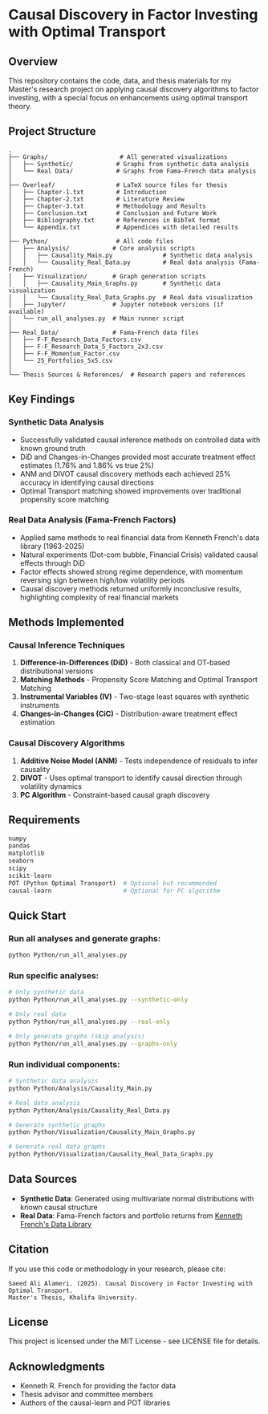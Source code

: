 # Causal Discovery in Factor Investing with Optimal Transport

## Overview

This repository contains the code, data, and thesis materials for my Master's research project on applying causal discovery algorithms to factor investing, with a special focus on enhancements using optimal transport theory.

## Project Structure

```
.
├── Graphs/                    # All generated visualizations
│   ├── Synthetic/            # Graphs from synthetic data analysis
│   └── Real Data/            # Graphs from Fama-French data analysis
│
├── Overleaf/                 # LaTeX source files for thesis
│   ├── Chapter-1.txt         # Introduction
│   ├── Chapter-2.txt         # Literature Review
│   ├── Chapter-3.txt         # Methodology and Results
│   ├── Conclusion.txt        # Conclusion and Future Work
│   ├── Bibliography.txt      # References in BibTeX format
│   └── Appendix.txt          # Appendices with detailed results
│
├── Python/                   # All code files
│   ├── Analysis/            # Core analysis scripts
│   │   ├── Causality_Main.py              # Synthetic data analysis
│   │   └── Causality_Real_Data.py         # Real data analysis (Fama-French)
│   ├── Visualization/       # Graph generation scripts
│   │   ├── Causality_Main_Graphs.py       # Synthetic data visualization
│   │   └── Causality_Real_Data_Graphs.py  # Real data visualization
│   ├── Jupyter/             # Jupyter notebook versions (if available)
│   └── run_all_analyses.py  # Main runner script
│
├── Real_Data/               # Fama-French data files
│   ├── F-F_Research_Data_Factors.csv
│   ├── F-F_Research_Data_5_Factors_2x3.csv
│   ├── F-F_Momentum_Factor.csv
│   └── 25_Portfolios_5x5.csv
│
└── Thesis Sources & References/  # Research papers and references
```

## Key Findings

### Synthetic Data Analysis
- Successfully validated causal inference methods on controlled data with known ground truth
- DiD and Changes-in-Changes provided most accurate treatment effect estimates (1.76% and 1.86% vs true 2%)
- ANM and DIVOT causal discovery methods each achieved 25% accuracy in identifying causal directions
- Optimal Transport matching showed improvements over traditional propensity score matching

### Real Data Analysis (Fama-French Factors)
- Applied same methods to real financial data from Kenneth French's data library (1963-2025)
- Natural experiments (Dot-com bubble, Financial Crisis) validated causal effects through DiD
- Factor effects showed strong regime dependence, with momentum reversing sign between high/low volatility periods
- Causal discovery methods returned uniformly inconclusive results, highlighting complexity of real financial markets

## Methods Implemented

### Causal Inference Techniques
1. **Difference-in-Differences (DiD)** - Both classical and OT-based distributional versions
2. **Matching Methods** - Propensity Score Matching and Optimal Transport Matching
3. **Instrumental Variables (IV)** - Two-stage least squares with synthetic instruments
4. **Changes-in-Changes (CiC)** - Distribution-aware treatment effect estimation

### Causal Discovery Algorithms
1. **Additive Noise Model (ANM)** - Tests independence of residuals to infer causality
2. **DIVOT** - Uses optimal transport to identify causal direction through volatility dynamics
3. **PC Algorithm** - Constraint-based causal graph discovery

## Requirements

```python
numpy
pandas
matplotlib
seaborn
scipy
scikit-learn
POT (Python Optimal Transport)  # Optional but recommended
causal-learn                    # Optional for PC algorithm
```

## Quick Start

### Run all analyses and generate graphs:
```bash
python Python/run_all_analyses.py
```

### Run specific analyses:
```bash
# Only synthetic data
python Python/run_all_analyses.py --synthetic-only

# Only real data  
python Python/run_all_analyses.py --real-only

# Only generate graphs (skip analysis)
python Python/run_all_analyses.py --graphs-only
```

### Run individual components:
```bash
# Synthetic data analysis
python Python/Analysis/Causality_Main.py

# Real data analysis
python Python/Analysis/Causality_Real_Data.py

# Generate synthetic graphs
python Python/Visualization/Causality_Main_Graphs.py

# Generate real data graphs
python Python/Visualization/Causality_Real_Data_Graphs.py
```

## Data Sources

- **Synthetic Data**: Generated using multivariate normal distributions with known causal structure
- **Real Data**: Fama-French factors and portfolio returns from [Kenneth French's Data Library](https://mba.tuck.dartmouth.edu/pages/faculty/ken.french/data_library.html)

## Citation

If you use this code or methodology in your research, please cite:

```
Saeed Ali Alameri. (2025). Causal Discovery in Factor Investing with Optimal Transport. 
Master's Thesis, Khalifa University.
```

## License

This project is licensed under the MIT License - see LICENSE file for details.

## Acknowledgments

- Kenneth R. French for providing the factor data
- Thesis advisor and committee members
- Authors of the causal-learn and POT libraries 